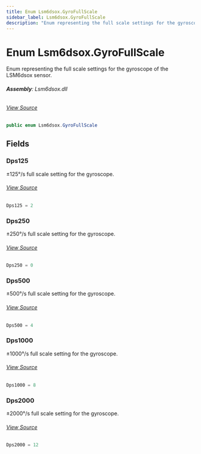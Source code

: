 ```yaml
---
title: Enum Lsm6dsox.GyroFullScale
sidebar_label: Lsm6dsox.GyroFullScale
description: "Enum representing the full scale settings for the gyroscope of the LSM6dsox sensor."
---
```

# Enum Lsm6dsox.GyroFullScale
Enum representing the full scale settings for the gyroscope of the LSM6dsox sensor.

###### **Assembly**: Lsm6dsox.dll
###### [View Source](https://github.com/WildernessLabs/Meadow.Foundation.git/blob/develop/Source/Meadow.Foundation.Peripherals/Sensors.Motion.Lsm6Dsox/Driver/Lsm6Dsox.Enums.cs#L97)
```csharp title="Declaration"
public enum Lsm6dsox.GyroFullScale
```
## Fields
### Dps125
±125°/s full scale setting for the gyroscope.
###### [View Source](https://github.com/WildernessLabs/Meadow.Foundation.git/blob/develop/Source/Meadow.Foundation.Peripherals/Sensors.Motion.Lsm6Dsox/Driver/Lsm6Dsox.Enums.cs#L102)
```csharp title="Declaration"
Dps125 = 2
```
### Dps250
±250°/s full scale setting for the gyroscope.
###### [View Source](https://github.com/WildernessLabs/Meadow.Foundation.git/blob/develop/Source/Meadow.Foundation.Peripherals/Sensors.Motion.Lsm6Dsox/Driver/Lsm6Dsox.Enums.cs#L106)
```csharp title="Declaration"
Dps250 = 0
```
### Dps500
±500°/s full scale setting for the gyroscope.
###### [View Source](https://github.com/WildernessLabs/Meadow.Foundation.git/blob/develop/Source/Meadow.Foundation.Peripherals/Sensors.Motion.Lsm6Dsox/Driver/Lsm6Dsox.Enums.cs#L110)
```csharp title="Declaration"
Dps500 = 4
```
### Dps1000
±1000°/s full scale setting for the gyroscope.
###### [View Source](https://github.com/WildernessLabs/Meadow.Foundation.git/blob/develop/Source/Meadow.Foundation.Peripherals/Sensors.Motion.Lsm6Dsox/Driver/Lsm6Dsox.Enums.cs#L114)
```csharp title="Declaration"
Dps1000 = 8
```
### Dps2000
±2000°/s full scale setting for the gyroscope.
###### [View Source](https://github.com/WildernessLabs/Meadow.Foundation.git/blob/develop/Source/Meadow.Foundation.Peripherals/Sensors.Motion.Lsm6Dsox/Driver/Lsm6Dsox.Enums.cs#L118)
```csharp title="Declaration"
Dps2000 = 12
```
